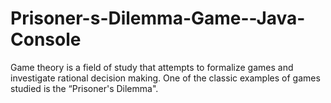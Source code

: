# Prisoner-s-Dilemma-Game--Java-Console
Game theory is a field of study that attempts to formalize games and investigate rational decision making. One of the classic examples of games studied is the “Prisoner's Dilemma". 
